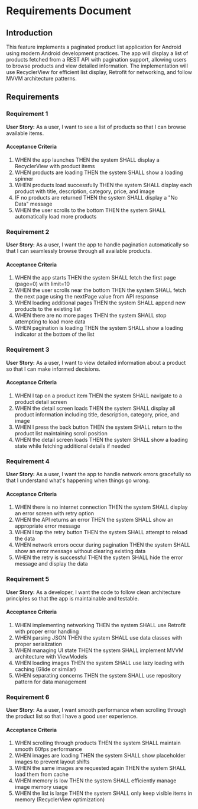 # Requirements Document

## Introduction

This feature implements a paginated product list application for Android using modern Android development practices. The app will display a list of products fetched from a REST API with pagination support, allowing users to browse products and view detailed information. The implementation will use RecyclerView for efficient list display, Retrofit for networking, and follow MVVM architecture patterns.

## Requirements

### Requirement 1

**User Story:** As a user, I want to see a list of products so that I can browse available items.

#### Acceptance Criteria

1. WHEN the app launches THEN the system SHALL display a RecyclerView with product items
2. WHEN products are loading THEN the system SHALL show a loading spinner
3. WHEN products load successfully THEN the system SHALL display each product with title, description, category, price, and image
4. IF no products are returned THEN the system SHALL display a "No Data" message
5. WHEN the user scrolls to the bottom THEN the system SHALL automatically load more products

### Requirement 2

**User Story:** As a user, I want the app to handle pagination automatically so that I can seamlessly browse through all available products.

#### Acceptance Criteria

1. WHEN the app starts THEN the system SHALL fetch the first page (page=0) with limit=10
2. WHEN the user scrolls near the bottom THEN the system SHALL fetch the next page using the nextPage value from API response
3. WHEN loading additional pages THEN the system SHALL append new products to the existing list
4. WHEN there are no more pages THEN the system SHALL stop attempting to load more data
5. WHEN pagination is loading THEN the system SHALL show a loading indicator at the bottom of the list

### Requirement 3

**User Story:** As a user, I want to view detailed information about a product so that I can make informed decisions.

#### Acceptance Criteria

1. WHEN I tap on a product item THEN the system SHALL navigate to a product detail screen
2. WHEN the detail screen loads THEN the system SHALL display all product information including title, description, category, price, and image
3. WHEN I press the back button THEN the system SHALL return to the product list maintaining scroll position
4. WHEN the detail screen loads THEN the system SHALL show a loading state while fetching additional details if needed

### Requirement 4

**User Story:** As a user, I want the app to handle network errors gracefully so that I understand what's happening when things go wrong.

#### Acceptance Criteria

1. WHEN there is no internet connection THEN the system SHALL display an error screen with retry option
2. WHEN the API returns an error THEN the system SHALL show an appropriate error message
3. WHEN I tap the retry button THEN the system SHALL attempt to reload the data
4. WHEN network errors occur during pagination THEN the system SHALL show an error message without clearing existing data
5. WHEN the retry is successful THEN the system SHALL hide the error message and display the data

### Requirement 5

**User Story:** As a developer, I want the code to follow clean architecture principles so that the app is maintainable and testable.

#### Acceptance Criteria

1. WHEN implementing networking THEN the system SHALL use Retrofit with proper error handling
2. WHEN parsing JSON THEN the system SHALL use data classes with proper serialization
3. WHEN managing UI state THEN the system SHALL implement MVVM architecture with ViewModels
4. WHEN loading images THEN the system SHALL use lazy loading with caching (Glide or similar)
5. WHEN separating concerns THEN the system SHALL use repository pattern for data management

### Requirement 6

**User Story:** As a user, I want smooth performance when scrolling through the product list so that I have a good user experience.

#### Acceptance Criteria

1. WHEN scrolling through products THEN the system SHALL maintain smooth 60fps performance
2. WHEN images are loading THEN the system SHALL show placeholder images to prevent layout shifts
3. WHEN the same images are requested again THEN the system SHALL load them from cache
4. WHEN memory is low THEN the system SHALL efficiently manage image memory usage
5. WHEN the list is large THEN the system SHALL only keep visible items in memory (RecyclerView optimization)